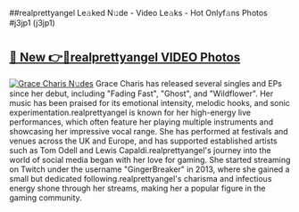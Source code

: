 ##realprettyangel Le𝚊ked N𝚞de - Video Le𝚊ks - Hot Onlyf𝚊ns Photos #j3jp1 (j3jp1)

# <h2><a href="https://mediaupload.pro?title=realprettyangel&ref=9FEB">🔗 New 👉🔴realprettyangel VIDEO Photos</a></h2>

[![Grace Charis N𝚞des](https://i.imgur.com/rIISA9y.gif)](https://mediaupload.pro?title=realprettyangel&ref=9FEB)
Grace Charis has released several singles and EPs since her debut, including "Fading Fast", "Ghost", and "Wildflower". Her music has been praised for its emotional intensity, melodic hooks, and sonic experimentation.realprettyangel is known for her high-energy live performances, which often feature her playing multiple instruments and showcasing her impressive vocal range. She has performed at festivals and venues across the UK and Europe, and has supported established artists such as Tom Odell and Lewis Capaldi.realprettyangel's journey into the world of social media began with her love for gaming. She started streaming on Twitch under the username "GingerBreaker" in 2013, where she gained a small but dedicated following.realprettyangel's charisma and infectious energy shone through her streams, making her a popular figure in the gaming community.